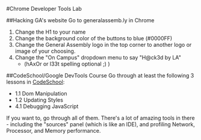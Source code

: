 #Chrome Developer Tools Lab

##Hacking GA's website
Go to generalassemb.ly in Chrome

1. Change the H1 to your name
2. Change the background color of the buttons to blue (#0000FF)
3. Change the General Assembly logo in the top corner to another logo or image of your choosing.
4. Change the "On Campus" dropdown menu to say "H@ck3d by LA" 
	* (hAxOr or l33t spelling optional ;) )


##CodeSchool/Google DevTools Course
Go through at least the following 3 lessons in [CodeSchool](http://discover-devtools.codeschool.com/?locale=en):

* 1.1 Dom Manipulation
* 1.2 Updating Styles
* 4.1 Debugging JavaScript

If you want to, go through all of them. There's a lot of amazing tools in there - including the "sources" panel (which is like an IDE), and profiling Network, Processor, and Memory performance.